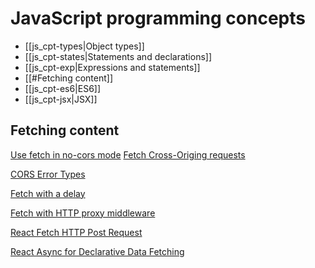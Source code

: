 # JavaScript programming concepts

- [[js_cpt-types|Object types]]
- [[js_cpt-states|Statements and declarations]]
- [[js_cpt-exp|Expressions and statements]]
- [[#Fetching content]]
- [[js_cpt-es6|ES6]]
- [[js_cpt-jsx|JSX]]





## Fetching content

[Use fetch in no-cors mode](https://stackoverflow.com/questions/43262121/trying-to-use-fetch-and-pass-in-mode-no-cors)
[Fetch Cross-Origing requests](https://javascript.info/fetch-crossorigin)

[CORS Error Types](https://developer.mozilla.org/en-US/docs/Web/HTTP/CORS/Errors/CORSDisabled)

[Fetch with a delay](https://stackoverflow.com/questions/64697427/how-to-delay-the-return-of-react-functional-component)

[Fetch with HTTP proxy middleware](https://developer.mozilla.org/en-US/docs/Web/JavaScript/Reference/Global_Objects/String)

[React Fetch HTTP Post Request](https://jasonwatmore.com/post/2020/02/01/react-fetch-http-post-request-examples)

[React Async for Declarative Data Fetching](https://www.digitalocean.com/community/tutorials/using-the-react-async-library-for-declarative-data-fetching)



  
  
  
